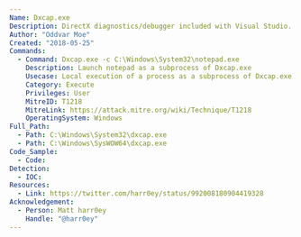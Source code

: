 ```yaml
---
Name: Dxcap.exe
Description: DirectX diagnostics/debugger included with Visual Studio.
Author: "Oddvar Moe"
Created: "2018-05-25"
Commands:
  - Command: Dxcap.exe -c C:\Windows\System32\notepad.exe
    Description: Launch notepad as a subprocess of Dxcap.exe
    Usecase: Local execution of a process as a subprocess of Dxcap.exe
    Category: Execute
    Privileges: User
    MitreID: T1218
    MitreLink: https://attack.mitre.org/wiki/Technique/T1218
    OperatingSystem: Windows
Full_Path:
  - Path: C:\Windows\System32\dxcap.exe
  - Path: C:\Windows\SysWOW64\dxcap.exe
Code_Sample:
  - Code:
Detection:
  - IOC:
Resources:
  - Link: https://twitter.com/harr0ey/status/992008180904419328
Acknowledgement:
  - Person: Matt harr0ey
    Handle: "@harr0ey"
---
```

